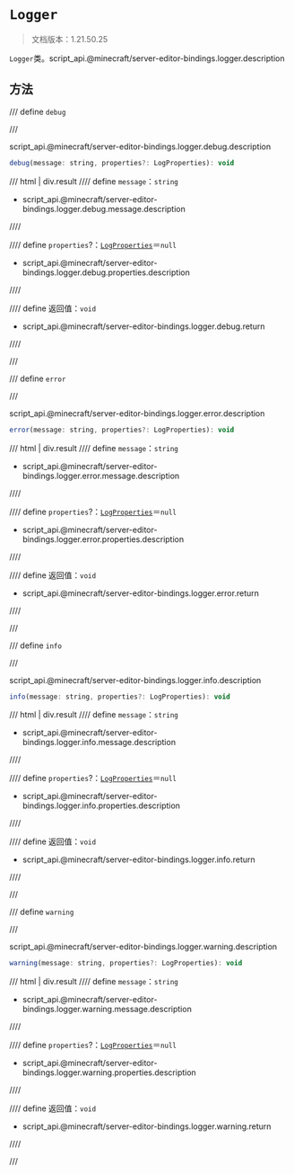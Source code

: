 # `Logger`

> 文档版本：1.21.50.25

`Logger`类。script_api.@minecraft/server-editor-bindings.logger.description

## 方法

/// define
`debug`


///

script_api.@minecraft/server-editor-bindings.logger.debug.description

```js
debug(message: string, properties?: LogProperties): void
```

/// html | div.result
//// define
`message`：`string`

- script_api.@minecraft/server-editor-bindings.logger.debug.message.description


////

//// define
`properties`?：[`LogProperties`](./logproperties.md)＝`null`

- script_api.@minecraft/server-editor-bindings.logger.debug.properties.description


////

//// define
返回值：`void`

- script_api.@minecraft/server-editor-bindings.logger.debug.return


////

///


/// define
`error`


///

script_api.@minecraft/server-editor-bindings.logger.error.description

```js
error(message: string, properties?: LogProperties): void
```

/// html | div.result
//// define
`message`：`string`

- script_api.@minecraft/server-editor-bindings.logger.error.message.description


////

//// define
`properties`?：[`LogProperties`](./logproperties.md)＝`null`

- script_api.@minecraft/server-editor-bindings.logger.error.properties.description


////

//// define
返回值：`void`

- script_api.@minecraft/server-editor-bindings.logger.error.return


////

///


/// define
`info`


///

script_api.@minecraft/server-editor-bindings.logger.info.description

```js
info(message: string, properties?: LogProperties): void
```

/// html | div.result
//// define
`message`：`string`

- script_api.@minecraft/server-editor-bindings.logger.info.message.description


////

//// define
`properties`?：[`LogProperties`](./logproperties.md)＝`null`

- script_api.@minecraft/server-editor-bindings.logger.info.properties.description


////

//// define
返回值：`void`

- script_api.@minecraft/server-editor-bindings.logger.info.return


////

///


/// define
`warning`


///

script_api.@minecraft/server-editor-bindings.logger.warning.description

```js
warning(message: string, properties?: LogProperties): void
```

/// html | div.result
//// define
`message`：`string`

- script_api.@minecraft/server-editor-bindings.logger.warning.message.description


////

//// define
`properties`?：[`LogProperties`](./logproperties.md)＝`null`

- script_api.@minecraft/server-editor-bindings.logger.warning.properties.description


////

//// define
返回值：`void`

- script_api.@minecraft/server-editor-bindings.logger.warning.return


////

///

